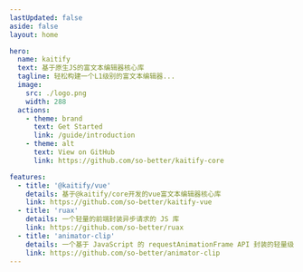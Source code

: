 ```yaml
---
lastUpdated: false
aside: false
layout: home

hero:
  name: kaitify
  text: 基于原生JS的富文本编辑器核心库
  tagline: 轻松构建一个L1级别的富文本编辑器...
  image:
    src: ./logo.png
    width: 288
  actions:
    - theme: brand
      text: Get Started
      link: /guide/introduction
    - theme: alt
      text: View on GitHub
      link: https://github.com/so-better/kaitify-core

features:
  - title: '@kaitify/vue'
    details: 基于@kaitify/core开发的vue富文本编辑器核心库
    link: https://github.com/so-better/kaitify-vue
  - title: 'ruax'
    details: 一个轻量的前端封装异步请求的 JS 库
    link: https://github.com/so-better/ruax
  - title: 'animator-clip'
    details: 一个基于 JavaScript 的 requestAnimationFrame API 封装的轻量级 JS 动画插件
    link: https://github.com/so-better/animator-clip
---
```

